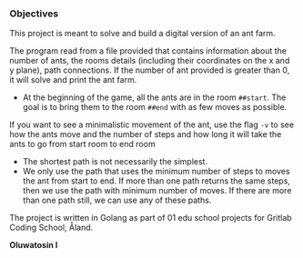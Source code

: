 ### Objectives

This project is meant to solve and build a digital version of an ant farm.

The program read from a file provided that contains information about the number of ants, the rooms details (including their coordinates on the x and y plane), path connections. If the number of ant provided is greater than 0, it will solve and print the ant farm.
-   At the beginning of the game, all the ants are in the room  `##start`. The goal is to bring them to the room  `##end`  with as few moves as possible.

If you want to see a minimalistic movement of the ant, use the flag  `-v` to see how the ants move and the number of steps and how long it will take the ants to go from start room to end room
-   The shortest path is not necessarily the simplest.
- We only use the path that uses the minimum number of steps to moves the ant from start to end. If more than one path returns the same steps, then we use the path with minimum number of moves. If there are more than one path still, we can use any of these paths.

The project is written in Golang as part of 01 edu school projects for Gritlab Coding School, Åland.

**Oluwatosin I**
